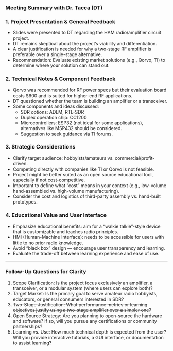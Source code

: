 ### **Meeting Summary with Dr. Tacca (DT)**

### 1. Project Presentation & General Feedback

- Slides were presented to DT regarding the HAM radio/amplifier circuit project.
- DT remains skeptical about the project’s viability and differentiation.
- A clear justification is needed for why a two-stage RF amplifier is preferable over a single-stage alternative.
- Recommendation: Evaluate existing market solutions (e.g., Qorvo, TI) to determine where your solution can stand out.

### 2. Technical Notes & Component Feedback

- Qorvo was recommended for RF power specs but their evaluation board costs $600 and is suited for higher-end RF applications.
- DT questioned whether the team is building an amplifier or a transceiver.
- Some components and ideas discussed:
    - SDR options: ADLM, RTL-SDR
    - Duplex operation chip: CC1200
    - Microcontrollers: ESP32 (not ideal for some applications), alternatives like MSP432 should be considered.
    - Suggestion to seek guidance via TI forums.

### 3. Strategic Considerations

- Clarify target audience: hobbyists/amateurs vs. commercial/profit-driven.
- Competing directly with companies like TI or Qorvo is not feasible.
- Project might be better suited as an open source educational tool, especially if not cost-competitive.
- Important to define what “cost” means in your context (e.g., low-volume hand-assembled vs. high-volume manufacturing).
- Consider the cost and logistics of third-party assembly vs. hand-built prototypes.

### 4. Educational Value and User Interface

- Emphasize educational benefits: aim for a “walkie talkie”-style device that is customizable and teaches radio principles.
- HMI (Human-Machine Interface): needs to be accessible for users with little to no prior radio knowledge.
- Avoid “black box” design — encourage user transparency and learning.
- Evaluate the trade-off between learning experience and ease of use.

---

### Follow-Up Questions for Clarity

1. Scope Clarification: Is the project focus exclusively an amplifier, a transceiver, or a modular system (where users can explore both)?
2. Target Market: Is the primary goal to serve amateur radio hobbyists, educators, or general consumers interested in SDR?
3. ~~Two-Stage Justification: What performance metrics or learning objectives justify using a two-stage amplifier over a simpler one?~~
4. Open Source Strategy: Are you planning to open-source the hardware and software? If so, will you pursue any certifications or community partnerships?
5. Learning vs. Use: How much technical depth is expected from the user? Will you provide interactive tutorials, a GUI interface, or documentation to assist learning?
